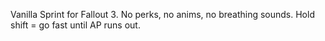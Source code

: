 Vanilla Sprint for Fallout 3. No perks, no anims, no breathing sounds. Hold shift = go fast until AP runs out.
